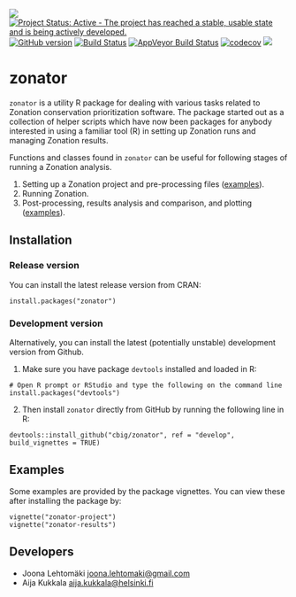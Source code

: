 ![](https://www.r-pkg.org/badges/version/zonator)
[![Project Status: Active - The project has reached a stable, usable state and is being actively developed.](http://www.repostatus.org/badges/latest/active.svg)](http://www.repostatus.org/#active)
[![GitHub version](https://badge.fury.io/gh/cbig%2Fzonator.svg)](https://badge.fury.io/gh/cbig%2Fzonator)
[![Build Status](https://travis-ci.org/cbig/zonator.png)](https://travis-ci.org/cbig/zonator)
[![AppVeyor Build Status](https://ci.appveyor.com/api/projects/status/github/cbig/zonator?branch=master&svg=true)](https://ci.appveyor.com/project/cbig/zonator)
[![codecov](https://codecov.io/gh/cbig/zonator/branch/master/graph/badge.svg)](https://codecov.io/gh/cbig/zonator)
[![](http://cranlogs.r-pkg.org/badges/zonator)](http://cran.rstudio.com/web/packages/zonator/index.html)


# zonator

`zonator` is a utility R package for dealing with various tasks related to
Zonation conservation prioritization software. The package started out as a collection
of helper scripts which have now been packages for anybody interested in using
a familiar tool (R) in setting up Zonation runs and managing Zonation results.

Functions and classes found in `zonator` can be useful for following stages
of running a Zonation analysis.

1. Setting up a Zonation project and pre-processing files ([examples](http://cbig.github.io/zonator/vignettes/zonator-project.html)).
1. Running Zonation.
1. Post-processing, results analysis and comparison, and plotting ([examples](http://cbig.github.io/zonator/vignettes/zonator-results.html)).

## Installation

### Release version

You can install the latest release version from CRAN:

```
install.packages("zonator")
```

### Development version

Alternatively, you can install the latest (potentially unstable) development version from Github.

1. Make sure you have package `devtools` installed and loaded in R:  

```
# Open R prompt or RStudio and type the following on the command line
install.packages("devtools")
```  

2. Then install `zonator` directly from GitHub by running the following line in R:  

```
devtools::install_github("cbig/zonator", ref = "develop", build_vignettes = TRUE)
```  

## Examples

Some examples are provided by the package vignettes. You can view these after installing the package by:

```
vignette("zonator-project")
vignette("zonator-results")
```

## Developers

* Joona Lehtomäki <joona.lehtomaki@gmail.com>
* Aija Kukkala <aija.kukkala@helsinki.fi>

